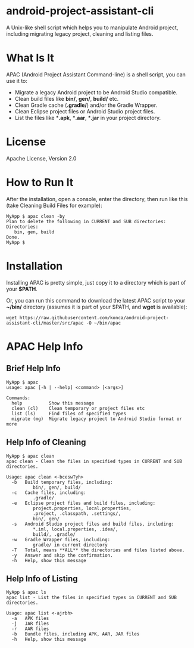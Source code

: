 # android-project-assistant-cli
A Unix-like shell script which helps you to manipulate Android project, including migrating legacy project, cleaning and listing files.


What Is It
==========
APAC (Android Project Assistant Command-line) is a shell script, you can use it to:

* Migrate a legacy Android project to be Android Studio compatible.
* Clean build files like **bin/**, **gen/**, **build/** etc.
* Clean Gradle cache (**.gradle/**) and/or the Gradle Wrapper.
* Clean Eclipse project files or Android Studio project files.
* List the files like ***.apk**, ***.aar**, ***.jar** in your project directory.

License
=======
Apache License, Version 2.0

How to Run It
=============
After the installation, open a console, enter the directory, then run like this (take Cleaning Build Files for example):

```
MyApp $ apac clean -by
Plan to delete the following in CURRENT and SUB directories:
Directories:
   bin, gen, build
Done.
MyApp $
```

Installation
============
Installing APAC is pretty simple, just copy it to a directory which is part of your **$PATH**.

Or, you can run this command to download the latest APAC script to your **~/bin/** directory (assumes it is part of your $PATH, and **wget** is available):

```
wget https://raw.githubusercontent.com/konca/android-project-assistant-cli/master/src/apac -O ~/bin/apac
```

APAC Help Info
==============

Brief Help Info
---------------
```
MyApp $ apac
usage: apac [-h | --help] <command> [<args>]

Commands:
  help          Show this message
  clean (cl)    Clean temporary or project files etc
  list (ls)     Find files of specified types
  migrate (mg)  Migrate legacy project to Android Studio format or more
```

Help Info of Cleaning
---------------------
```
MyApp $ apac clean
apac clean - Clean the files in specified types in CURRENT and SUB directories.

Usage: apac clean <-bceswTyh>
  -b   Build temporary files, including:
          bin/, gen/, build/
  -c   Cache files, including:
          .gradle/
  -e   Eclipse project files and build files, including:
          project.properties, local.properties,
          .project, .classpath, .settings/,
          bin/, gen/
  -s   Android Studio project files and build files, including:
          *.iml, local.properties, .idea/,
          build/, .gradle/
  -w   Gradle Wrapper files, including:
          gradle/ in current directory
  -T   Total, means **ALL** the directories and files listed above.
  -y   Answer and skip the confirmation.
  -h   Help, show this message
```

Help Info of Listing
--------------------
```
MyApp $ apac ls
apac list - List the files in specified types in CURRENT and SUB directories.

Usage: apac list <-ajrbh>
  -a   APK files
  -j   JAR files
  -r   AAR files
  -b   Bundle files, including APK, AAR, JAR files
  -h   Help, show this message
```